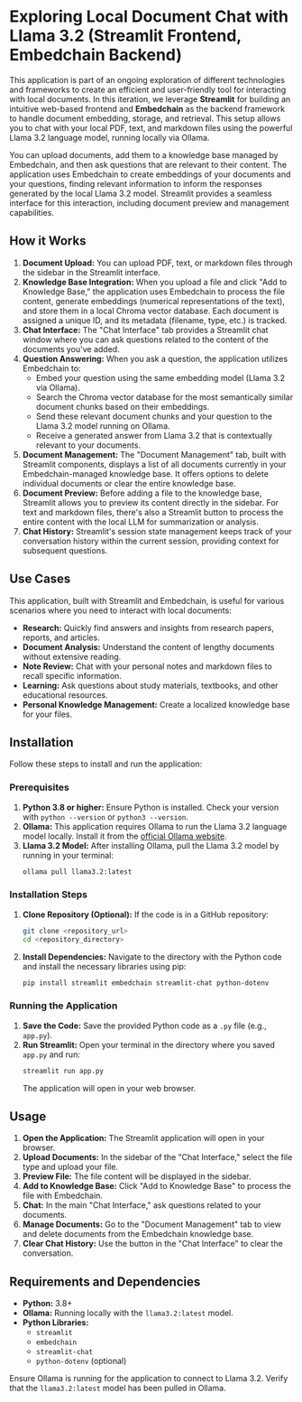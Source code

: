 # Exploring Local Document Chat with Llama 3.2 (Streamlit Frontend, Embedchain Backend)

This application is part of an ongoing exploration of different technologies and frameworks to create an efficient and user-friendly tool for interacting with local documents. In this iteration, we leverage **Streamlit** for building an intuitive web-based frontend and **Embedchain** as the backend framework to handle document embedding, storage, and retrieval. This setup allows you to chat with your local PDF, text, and markdown files using the powerful Llama 3.2 language model, running locally via Ollama.

You can upload documents, add them to a knowledge base managed by Embedchain, and then ask questions that are relevant to their content. The application uses Embedchain to create embeddings of your documents and your questions, finding relevant information to inform the responses generated by the local Llama 3.2 model. Streamlit provides a seamless interface for this interaction, including document preview and management capabilities.

## How it Works

1.  **Document Upload:** You can upload PDF, text, or markdown files through the sidebar in the Streamlit interface.
2.  **Knowledge Base Integration:** When you upload a file and click "Add to Knowledge Base," the application uses Embedchain to process the file content, generate embeddings (numerical representations of the text), and store them in a local Chroma vector database. Each document is assigned a unique ID, and its metadata (filename, type, etc.) is tracked.
3.  **Chat Interface:** The "Chat Interface" tab provides a Streamlit chat window where you can ask questions related to the content of the documents you've added.
4.  **Question Answering:** When you ask a question, the application utilizes Embedchain to:
    * Embed your question using the same embedding model (Llama 3.2 via Ollama).
    * Search the Chroma vector database for the most semantically similar document chunks based on their embeddings.
    * Send these relevant document chunks and your question to the Llama 3.2 model running on Ollama.
    * Receive a generated answer from Llama 3.2 that is contextually relevant to your documents.
5.  **Document Management:** The "Document Management" tab, built with Streamlit components, displays a list of all documents currently in your Embedchain-managed knowledge base. It offers options to delete individual documents or clear the entire knowledge base.
6.  **Document Preview:** Before adding a file to the knowledge base, Streamlit allows you to preview its content directly in the sidebar. For text and markdown files, there's also a Streamlit button to process the entire content with the local LLM for summarization or analysis.
7.  **Chat History:** Streamlit's session state management keeps track of your conversation history within the current session, providing context for subsequent questions.

## Use Cases

This application, built with Streamlit and Embedchain, is useful for various scenarios where you need to interact with local documents:

* **Research:** Quickly find answers and insights from research papers, reports, and articles.
* **Document Analysis:** Understand the content of lengthy documents without extensive reading.
* **Note Review:** Chat with your personal notes and markdown files to recall specific information.
* **Learning:** Ask questions about study materials, textbooks, and other educational resources.
* **Personal Knowledge Management:** Create a localized knowledge base for your files.

## Installation

Follow these steps to install and run the application:

### Prerequisites

1.  **Python 3.8 or higher:** Ensure Python is installed. Check your version with `python --version` or `python3 --version`.
2.  **Ollama:** This application requires Ollama to run the Llama 3.2 language model locally. Install it from the [official Ollama website](https://ollama.com/).
3.  **Llama 3.2 Model:** After installing Ollama, pull the Llama 3.2 model by running in your terminal:
    ```bash
    ollama pull llama3.2:latest
    ```

### Installation Steps

1.  **Clone Repository (Optional):** If the code is in a GitHub repository:
    ```bash
    git clone <repository_url>
    cd <repository_directory>
    ```
2.  **Install Dependencies:** Navigate to the directory with the Python code and install the necessary libraries using pip:
    ```bash
    pip install streamlit embedchain streamlit-chat python-dotenv
    ```

### Running the Application

1.  **Save the Code:** Save the provided Python code as a `.py` file (e.g., `app.py`).
2.  **Run Streamlit:** Open your terminal in the directory where you saved `app.py` and run:
    ```bash
    streamlit run app.py
    ```
    The application will open in your web browser.

## Usage

1.  **Open the Application:** The Streamlit application will open in your browser.
2.  **Upload Documents:** In the sidebar of the "Chat Interface," select the file type and upload your file.
3.  **Preview File:** The file content will be displayed in the sidebar.
4.  **Add to Knowledge Base:** Click "Add to Knowledge Base" to process the file with Embedchain.
5.  **Chat:** In the main "Chat Interface," ask questions related to your documents.
6.  **Manage Documents:** Go to the "Document Management" tab to view and delete documents from the Embedchain knowledge base.
7.  **Clear Chat History:** Use the button in the "Chat Interface" to clear the conversation.

## Requirements and Dependencies

* **Python:** 3.8+
* **Ollama:** Running locally with the `llama3.2:latest` model.
* **Python Libraries:**
    * `streamlit`
    * `embedchain`
    * `streamlit-chat`
    * `python-dotenv` (optional)

Ensure Ollama is running for the application to connect to Llama 3.2. Verify that the `llama3.2:latest` model has been pulled in Ollama.